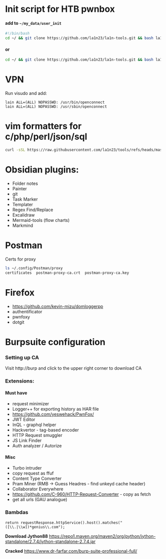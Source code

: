 # Init script for HTB pwnbox
#### add to `~/my_data/user_init`
```bash
#!/bin/bash
cd ~/ && git clone https://github.com/la1n23/la1n-tools.git && bash la1n-tools/init.sh
```
#### or
```bash
cd ~/ && git clone https://github.com/la1n23/la1n-tools.git && bash la1n-tools/init.sh
```

# VPN
Run visudo and add:
```
lain ALL=(ALL) NOPASSWD: /usr/bin/openconnect
lain ALL=(ALL) NOPASSWD: /usr/sbin/openconnect
```

# vim formatters for c/php/perl/json/sql
```bash
curl -sSL https://raw.githubusercontent.com/la1n23/tools/refs/heads/master/vim-autoformat.sh|bash
```
# Obsidian plugins:
* Folder notes
* Painter
* git
* Task Marker
* Templater
* Regex Find/Replace
* Excalidraw
* Mermaid-tools (flow charts)
* Markmind

# Postman
Certs for proxy
```bash
ls ~/.config/Postman/proxy
certificates  postman-proxy-ca.crt  postman-proxy-ca.key
```

# Firefox
* https://github.com/kevin-mizu/domloggerpp
* authentificator
* pwnfoxy
* dotgit

# Burpsuite configuration

### Setting up CA
Visit http://burp and click to the upper right corner to download CA

### Extensions:
#### Must have
* request minimizer
* Logger++ for exporting history as HAR file
* https://github.com/yeswehack/PwnFox/
* JWT Editor
* InQL - graphql helper
* Hackvertor - tag-based encoder
* HTTP Request smuggler
* JS Link Finder
* Auth analyzer / Autorize
#### Misc
* Turbo intruder
* copy request as ffuf
* Content Type Converter
* Pram Miner (RMB -> Guess Headres - find unkeyd cache header)
* Collaborator Everywhere
* https://github.com/C-960/HTTP-Request-Converter - copy as fetch
* get all urls (GAU analogue)

### Bambdas
```
return requestResponse.httpService().host().matches("([\\.|\\w])*genius\\.com");
```

**Download Jython88**
https://repo1.maven.org/maven2/org/python/jython-standalone/2.7.4/jython-standalone-2.7.4.jar

**Cracked**
https://www.dr-farfar.com/burp-suite-professional-full/
